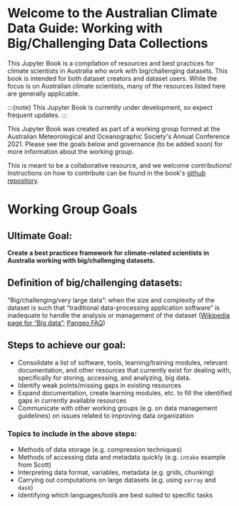 # Welcome to the Australian Climate Data Guide: Working with Big/Challenging Data Collections

This Jupyter Book is a compilation of resources and best practices for climate scientists in Australia who work with big/challenging datasets. This book is intended for both dataset creators and dataset users. While the focus is on Australian climate scientists, many of the resources listed here are generally applicable.

:::{note}
This Jupyter Book is currently under development, so expect frequent updates.
:::

This Jupyter Book was created as part of a working group formed at the Australian Meteorological and Oceanographic Society's Annual Conference 2021. Please see the goals below and governance (to be added soon) for more information about the working group.

This is meant to be a collaborative resource, and we welcome contributions! Instructions on how to contribute can be found in the book's [github repository](https://github.com/ACDguide/BigData).


# Working Group Goals

## Ultimate Goal:
**Create a best practices framework for climate-related scientists in Australia working with big/challenging datasets.**

## Definition of big/challenging datasets: 
“Big/challenging/very large data”: when the size and complexity of the dataset is such that “traditional data-processing application software” is inadequate to handle the analysis or management of the dataset ([Wikipedia page for “Big data”](https://en.wikipedia.org/wiki/Big_data); [Pangeo FAQ](https://pangeo.io/faq.html))

## Steps to achieve our goal:
- Consolidate a list of software, tools, learning/training modules, relevant documentation, and other resources that currently exist for dealing with, specifically for storing, accessing, and analyzing, big data.
- Identify weak points/missing gaps in existing resources
- Expand documentation, create learning modules, etc. to fill the identified gaps in currently available resources
- Communicate with other working groups (e.g. on data management guidelines) on issues related to improving data organization


### Topics to include in the above steps:
- Methods of data storage (e.g. compression techniques)
- Methods of accessing data and metadata quickly (e.g. `intake` example from Scott)
- Interpreting data format, variables, metadata (e.g. grids, chunking)
- Carrying out computations on large datasets (e.g. using `xarray` and `dask`)
- Identifying which languages/tools are best suited to specific tasks

